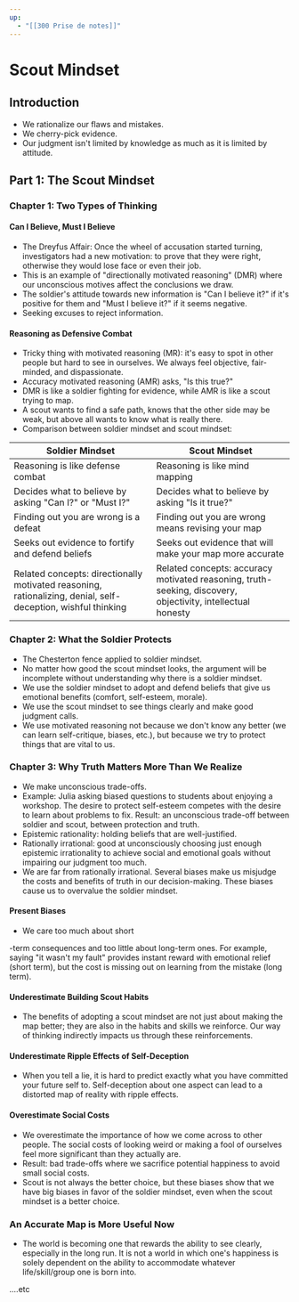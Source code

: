 ```yaml
---
up:
  - "[[300 Prise de notes]]"
---
```


# Scout Mindset

## Introduction

- We rationalize our flaws and mistakes.
- We cherry-pick evidence.
- Our judgment isn't limited by knowledge as much as it is limited by attitude.

## Part 1: The Scout Mindset

### Chapter 1: Two Types of Thinking

#### Can I Believe, Must I Believe

- The Dreyfus Affair: Once the wheel of accusation started turning, investigators had a new motivation: to prove that they were right, otherwise they would lose face or even their job.
- This is an example of "directionally motivated reasoning" (DMR) where our unconscious motives affect the conclusions we draw.
- The soldier's attitude towards new information is "Can I believe it?" if it's positive for them and "Must I believe it?" if it seems negative.
- Seeking excuses to reject information.

#### Reasoning as Defensive Combat

- Tricky thing with motivated reasoning (MR): it's easy to spot in other people but hard to see in ourselves. We always feel objective, fair-minded, and dispassionate.
- Accuracy motivated reasoning (AMR) asks, "Is this true?"
- DMR is like a soldier fighting for evidence, while AMR is like a scout trying to map.
- A scout wants to find a safe path, knows that the other side may be weak, but above all wants to know what is really there.
- Comparison between soldier mindset and scout mindset:

| Soldier Mindset                                                                                                            | Scout Mindset                                                                                                              |
| -------------------------------------------------------------------------------------------------------------------------- | -------------------------------------------------------------------------------------------------------------------------- |
| Reasoning is like defense combat                                                                                           | Reasoning is like mind mapping                                                                                             |
| Decides what to believe by asking "Can I?" or "Must I?"                                                                    | Decides what to believe by asking "Is it true?"                                                                             |
| Finding out you are wrong is a defeat                                                                                      | Finding out you are wrong means revising your map                                                                           |
| Seeks out evidence to fortify and defend beliefs                                                                           | Seeks out evidence that will make your map more accurate                                                                    |
| Related concepts: directionally motivated reasoning, rationalizing, denial, self-deception, wishful thinking                | Related concepts: accuracy motivated reasoning, truth-seeking, discovery, objectivity, intellectual honesty              |

### Chapter 2: What the Soldier Protects

- The Chesterton fence applied to soldier mindset.
- No matter how good the scout mindset looks, the argument will be incomplete without understanding why there is a soldier mindset.
- We use the soldier mindset to adopt and defend beliefs that give us emotional benefits (comfort, self-esteem, morale).
- We use the scout mindset to see things clearly and make good judgment calls.
- We use motivated reasoning not because we don't know any better (we can learn self-critique, biases, etc.), but because we try to protect things that are vital to us.

### Chapter 3: Why Truth Matters More Than We Realize

- We make unconscious trade-offs.
- Example: Julia asking biased questions to students about enjoying a workshop. The desire to protect self-esteem competes with the desire to learn about problems to fix. Result: an unconscious trade-off between soldier and scout, between protection and truth.
- Epistemic rationality: holding beliefs that are well-justified.
- Rationally irrational: good at unconsciously choosing just enough epistemic irrationality to achieve social and emotional goals without impairing our judgment too much.
- We are far from rationally irrational. Several biases make us misjudge the costs and benefits of truth in our decision-making. These biases cause us to overvalue the soldier mindset.

#### Present Biases

- We care too much about short

-term consequences and too little about long-term ones. For example, saying "it wasn't my fault" provides instant reward with emotional relief (short term), but the cost is missing out on learning from the mistake (long term).

#### Underestimate Building Scout Habits

- The benefits of adopting a scout mindset are not just about making the map better; they are also in the habits and skills we reinforce. Our way of thinking indirectly impacts us through these reinforcements.

#### Underestimate Ripple Effects of Self-Deception

- When you tell a lie, it is hard to predict exactly what you have committed your future self to. Self-deception about one aspect can lead to a distorted map of reality with ripple effects.

#### Overestimate Social Costs

- We overestimate the importance of how we come across to other people. The social costs of looking weird or making a fool of ourselves feel more significant than they actually are.
- Result: bad trade-offs where we sacrifice potential happiness to avoid small social costs.
- Scout is not always the better choice, but these biases show that we have big biases in favor of the soldier mindset, even when the scout mindset is a better choice.

### An Accurate Map is More Useful Now

- The world is becoming one that rewards the ability to see clearly, especially in the long run. It is not a world in which one's happiness is solely dependent on the ability to accommodate whatever life/skill/group one is born into.

....etc